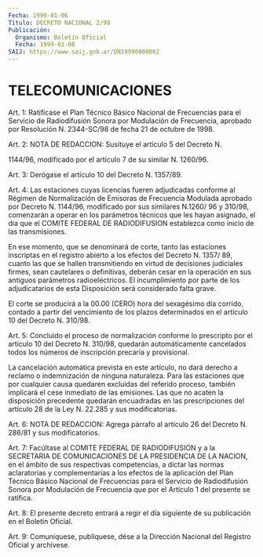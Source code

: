 ```yaml
---
Fecha: 1999-01-06
Título: DECRETO NACIONAL 2/99
Publicación:
  Organismo: Boletín Oficial
  Fecha: 1999-01-08
SAIJ: https://www.saij.gob.ar/DN19990000002
---
```

# TELECOMUNICACIONES

<a id="1"></a>
Art. 1:  Ratifícase  el  Plan  Técnico  Básico  Nacional  de Frecuencias para el Servicio de Radiodifusión Sonora por Modulación de  Frecuencia, aprobado por Resolución N. 2344-SC/98 de fecha 21 de octubre de 1998.

<a id="2"></a>
Art.  2: NOTA DE REDACCION: Susituye el artículo 5 del Decreto N.

1144/96, modificado por el artículo 7 de su similar N. 1260/96.

<a id="3"></a>
Art.  3:  Derógase  el  artículo  10  del Decreto  N. 1357/89.

<a id="4"></a>
Art. 4: Las estaciones cuyas licencias fueren adjudicadas conforme al  Régimen  de  Normalización  de Emisoras de Frecuencia  Modulada aprobado por Decreto N. 1144/96, modificado por sus similares N.1260/ 96 y 310/98, comenzarán a operar en los parámetros técnicos que les hayan  asignado,  el  día que el COMITE  FEDERAL  DE  RADIODIFUSION establezca como inicio de las transmisiones.

En ese momento, que se  denominará  de  corte, tanto las estaciones inscriptas en el registro abierto a los efectos  del Decreto N. 1357/ 89, cuanto las que se hallen transmitiendo en virtud  de decisiones judiciales firmes, sean cautelares o definitivas, deberán  cesar en la   operación  en  sus  antiguos  parámetros  radioeléctricos.  El incumplimiento  por parte de los adjudicatarios de esta Disposición será considerado falta grave.

El corte se producirá  a  la  00.00  (CERO) hora del sexagésimo día corrido, contado a partir del vencimiento de los plazos determinados en el artículo 10 del Decreto N. 310/98.

<a id="5"></a>
Art.  5: Concluido  el  proceso  de  normalización  conforme  lo prescripto  por  el  artículo  10 del Decreto  N. 310/98,  quedarán automáticamente  cancelados  todos    los  números  de  inscripción precaria y provisional.

La  cancelación  automática  prevista  en este  artículo,  no  dará derecho a reclamo o indemnización de ninguna  naturaleza.  Para las estaciones  que por cualquier causa quedaren excluidas del referido proceso, también  implicará el cese inmediato de las emisiones. Las que no acaten la disposición precedente quedarán encuadradas en las prescripciones del artículo 28 de la Ley N. 22.285 y sus modificatorias.

<a id="6"></a>
Art. 6: NOTA DE REDACCION: Agrega párrafo al artículo 26 del Decreto N. 286/81 y sus modificatorios.

<a id="7"></a>
Art.  7: Facúltase al COMITE FEDERAL  DE  RADIODIFUSION  y a  la SECRETARIA  DE COMUNICACIONES DE LA PRESIDENCIA DE LA NACION, en el ámbito  de  sus  respectivas  competencias,  a  dictar  las  normas aclaratorias  y  complementarias a los efectos de la aplicación del Plan Técnico Básico  Nacional  de  Frecuencias  para el Servicio de Radiodifusión  Sonora  por  Modulación  de Frecuencia  que  por  el Artículo 1 del presente se ratifica.

<a id="8"></a>
Art. 8: El presente decreto entrará a regir el día siguiente de su publicación en el Boletín Oficial.

<a id="9"></a>
Art. 9: Comuníquese, publíquese, dése a  la Dirección Nacional del Registro  Oficial  y  archívese.